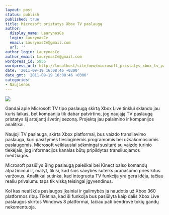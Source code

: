 ```yaml
---
layout: post
status: publish
published: true
title: Microsoft pristatys Xbox TV paslaugą
author:
  display_name: LaurynasCe
  login: LaurynasCe
  email: LaurynasCe@gmail.com
  url: ''
author_login: LaurynasCe
author_email: LaurynasCe@gmail.com
wordpress_id: 5956
wordpress_url: http://localhost/site/new/microsoft_pristatys_xbox_tv_paslauga/
date: '2011-09-19 16:08:46 +0300'
date_gmt: '2011-09-19 16:08:46 +0300'
categories:
- Naujienos
---
```

<div class="imgright"><img src="http://technews.lt/upload/Xbox360full_500x526__80199_zoom.jpg"  /></div>
<p>Gandai apie Microsoft TV tipo paslaugą skirtą Xbox Live tinklui sklando jau kuris laikas, bet kompanija tik dabar patvirtino, jog naująją TV paslaugą pristatys šį artėjantį švetinį sezoną. Projektą jau palaimino ir kompanijos analitikai.</p>
<p>Naujoji TV paslauga, skirta Xbox platformai, bus vaizdo transliavimo paslauga, kuri pasižymės tiesioginėmis programomis bei užsakomosiomis paslaugomis. Microsoft veikiausiai sėkmingai susitarė su vaizdo turinio tiekėjais, jog informacijos kanalas būtų pripildytas transliuojamos medžiagos.</p>
<p>Microsoft pasiūlys Bing paslaugą paieškai bei Kinect balso komandų atpažinimui ir, matyt, tikisi, kad šios savybės suteiks pranašumo prieš kitus varžovus. Analitikai sutinka, kad integruota TV funkcija yra gera idėja, tačiau realiu privalumu taps tik viską teisingai įgyvendinus.</p>
<p>Kol kas neaiškūs paslaugos įkainiai ir galimybės ja naudotis už Xbox 360 platformos ribų. Tikėtina, kad ši funkcija bus pasiūlyta kaip dalis Xbox Live paslaugos skirtos Windows 8 platformai, tačiau pati bendrovė tokių gandų nekomentuoja.</p>

